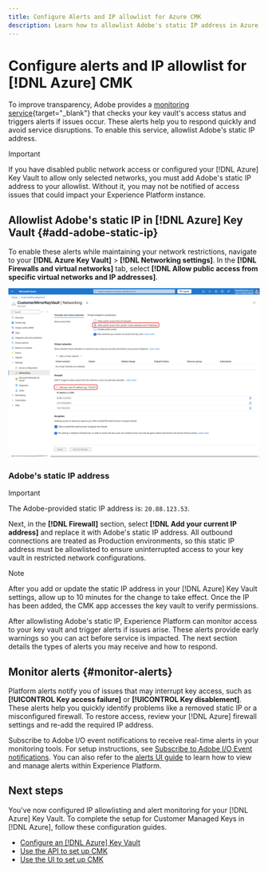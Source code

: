 ```yaml
---
title: Configure Alerts and IP allowlist for Azure CMK
description: Learn how to allowlist Adobe's static IP address in Azure Key Vault and understand how Experience Platform alerts help detect and resolve Customer Managed Key access issues.
---
```

# Configure alerts and IP allowlist for [!DNL Azure] CMK

To improve transparency, Adobe provides a [monitoring service](../../../../observability/alerts/ui.md){target="_blank"} that checks your key vault's access status and triggers alerts if issues occur. These alerts help you to respond quickly and avoid service disruptions. To enable this service, allowlist Adobe's static IP address.

>[!IMPORTANT]
>
>If you have disabled public network access or configured your [!DNL Azure] Key Vault to allow only selected networks, you must add Adobe's static IP address to your allowlist. Without it, you may not be notified of access issues that could impact your Experience Platform instance.

## Allowlist Adobe's static IP in [!DNL Azure] Key Vault {#add-adobe-static-ip}

To enable these alerts while maintaining your network restrictions, navigate to your **[!DNL Azure Key Vault]** > **[!DNL Networking settings]**. In the **[!DNL Firewalls and virtual networks]** tab, select **[!DNL Allow public access from specific virtual networks and IP addresses]**.

![[!DNL Azure] Key vault Networking settings screen showing where to add Adobe's static IP address and with the Allow access from option highlighted.](../../../images/governance-privacy-security/customer-managed-keys/key-vault-networking-settings.png)

### Adobe's static IP address

>[!IMPORTANT]
>
>The Adobe-provided static IP address is: `20.88.123.53`. 

Next, in the **[!DNL Firewall]** section, select **[!DNL Add your current IP address]** and replace it with Adobe's static IP address. All outbound connections are treated as Production environments, so this static IP address must be allowlisted to ensure uninterrupted access to your key vault in restricted network configurations.

>[!NOTE]
>
>After you add or update the static IP address in your [!DNL Azure] Key Vault settings, allow up to 10 minutes for the change to take effect. Once the IP has been added, the CMK app accesses the key vault to verify permissions.

After allowlisting Adobe's static IP, Experience Platform can monitor access to your key vault and trigger alerts if issues arise. These alerts provide early warnings so you can act before service is impacted. The next section details the types of alerts you may receive and how to respond.

## Monitor alerts {#monitor-alerts}

Platform alerts notify you of issues that may interrupt key access, such as **[!UICONTROL Key access failure]** or **[!UICONTROL Key disablement]**. These alerts help you quickly identify problems like a removed static IP or a misconfigured firewall. To restore access, review your [!DNL Azure] firewall settings and re-add the required IP address.

<!-- For a complete list of alert types and recommended resolutions, see the [CMK alert resolution reference](../alert-resolution-reference.md). -->

Subscribe to Adobe I/O event notifications to receive real-time alerts in your monitoring tools. For setup instructions, see [Subscribe to Adobe I/O Event notifications](../../../../observability/alerts/subscribe.md). You can also refer to the [alerts UI guide](../../../../observability/alerts/ui.md) to learn how to view and manage alerts within Experience Platform.

## Next steps

You've now configured IP allowlisting and alert monitoring for your [!DNL Azure] Key Vault. To complete the setup for Customer Managed Keys in [!DNL Azure], follow these configuration guides.

- [Configure an [!DNL Azure] Key Vault](./azure-key-vault-config.md)  
- [Use the API to set up CMK](./api-set-up.md)  
- [Use the UI to set up CMK](./ui-set-up.md)
